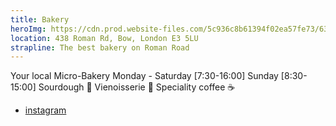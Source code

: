 ```yaml
---
title: Bakery
heroImg: https://cdn.prod.website-files.com/5c936c8b61394f02ea57fe73/633fefefb8c5af5e17af34e6_DSC01957%20(1)-min.webp
location: 438 Roman Rd, Bow, London E3 5LU
strapline: The best bakery on Roman Road
---
```


Your local Micro-Bakery
Monday - Saturday [7:30-16:00]
Sunday [8:30-15:00]
Sourdough 🥖
Vienoisserie 🥐
Speciality coffee ☕️

- [instagram](https://www.instagram.com/breaderybakery)
